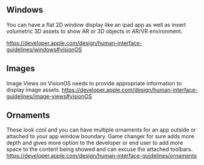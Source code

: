


## Windows 

You can have a flat 2D window display like an ipad app as well as insert volumetric 3D assets to show AR or 3D objects in AR/VR environment.


https://developer.apple.com/design/human-interface-guidelines/windows#visionOS



## Images 

Image Views on VisionOS needs to provide appropriate information to display image assets.
https://developer.apple.com/design/human-interface-guidelines/image-views#visionOS


## Ornaments

These look cool and you can have multiple ornaments for an app outside or attached to your app window boundary.
Game changer for sure adds more depth and gives more option to the developer or end user to add more space to the content being showed and can excuse the attached toolbars.
https://developer.apple.com/design/human-interface-guidelines/ornaments
